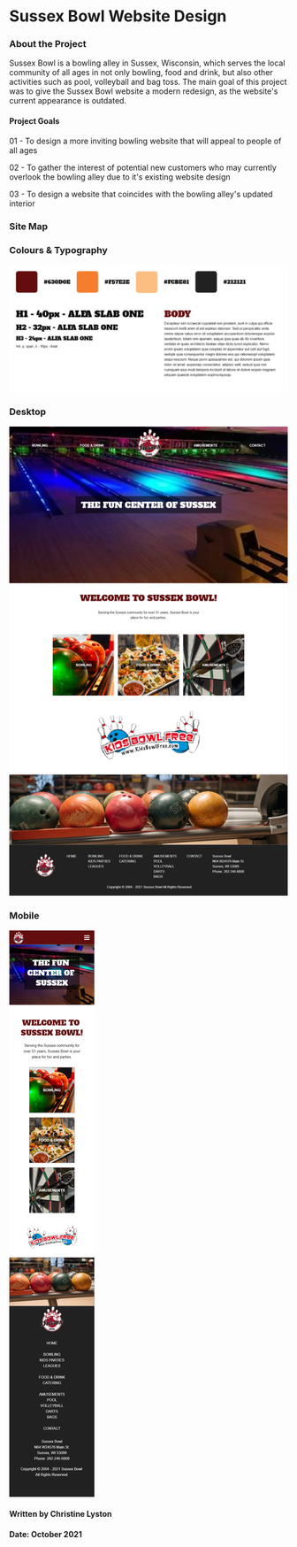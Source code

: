# Sussex Bowl Website Design

### About the Project

Sussex Bowl is a bowling alley in Sussex, Wisconsin, which serves the local community of all ages in not only bowling, food and drink, but also other activities such as pool, volleyball and bag toss. The main goal of this project was to give the Sussex Bowl website a modern redesign, as the website's current appearance is outdated.

#### Project Goals

01 - To design a more inviting bowling website that will appeal to people of all ages

02 - To gather the interest of potential new customers who may currently overlook the bowling alley due to it's existing website design

03 - To design a website that coincides with the bowling alley's updated interior

### Site Map

### Colours & Typography

![](colours-typography.png)

### Desktop
![](desktop/Homepage_Desktop.png)

### Mobile
![](mobile/Homepage_Mobile.png)

#### Written by Christine Lyston
#### Date: October 2021